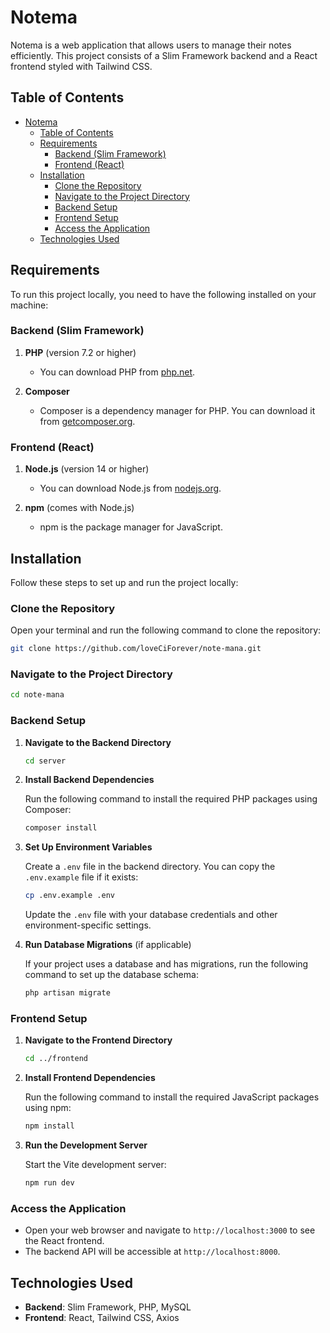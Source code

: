 # Notema

Notema is a web application that allows users to manage their notes efficiently. This project consists of a Slim Framework backend and a React frontend styled with Tailwind CSS.

## Table of Contents

- [Notema](#notema)
  - [Table of Contents](#table-of-contents)
  - [Requirements](#requirements)
    - [Backend (Slim Framework)](#backend-slim-framework)
    - [Frontend (React)](#frontend-react)
  - [Installation](#installation)
    - [Clone the Repository](#clone-the-repository)
    - [Navigate to the Project Directory](#navigate-to-the-project-directory)
    - [Backend Setup](#backend-setup)
    - [Frontend Setup](#frontend-setup)
    - [Access the Application](#access-the-application)
  - [Technologies Used](#technologies-used)

## Requirements

To run this project locally, you need to have the following installed on your machine:

### Backend (Slim Framework)

1. **PHP** (version 7.2 or higher)
   - You can download PHP from [php.net](https://www.php.net/downloads).

2. **Composer**
   - Composer is a dependency manager for PHP. You can download it from [getcomposer.org](https://getcomposer.org/download/).

### Frontend (React)

1. **Node.js** (version 14 or higher)
   - You can download Node.js from [nodejs.org](https://nodejs.org/).

2. **npm** (comes with Node.js)
   - npm is the package manager for JavaScript.

## Installation

Follow these steps to set up and run the project locally:

### Clone the Repository

Open your terminal and run the following command to clone the repository:

```bash
git clone https://github.com/loveCiForever/note-mana.git
```

### Navigate to the Project Directory

```bash
cd note-mana
```

### Backend Setup

1. **Navigate to the Backend Directory**

   ```bash
   cd server
   ```

2. **Install Backend Dependencies**

   Run the following command to install the required PHP packages using Composer:

   ```bash
   composer install
   ```

3. **Set Up Environment Variables**

   Create a `.env` file in the backend directory. You can copy the `.env.example` file if it exists:

   ```bash
   cp .env.example .env
   ```

   Update the `.env` file with your database credentials and other environment-specific settings.

4. **Run Database Migrations** (if applicable)

   If your project uses a database and has migrations, run the following command to set up the database schema:

   ```bash
   php artisan migrate
   ```

### Frontend Setup

1. **Navigate to the Frontend Directory**

   ```bash
   cd ../frontend
   ```

2. **Install Frontend Dependencies**

   Run the following command to install the required JavaScript packages using npm:

   ```bash
   npm install
   ```

3. **Run the Development Server**

   Start the Vite development server:

   ```bash
   npm run dev
   ```

### Access the Application

- Open your web browser and navigate to `http://localhost:3000` to see the React frontend.
- The backend API will be accessible at `http://localhost:8000`.


## Technologies Used

- **Backend**: Slim Framework, PHP, MySQL 
- **Frontend**: React, Tailwind CSS, Axios
